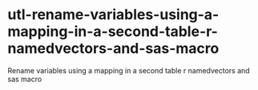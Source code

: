 # utl-rename-variables-using-a-mapping-in-a-second-table-r-namedvectors-and-sas-macro
Rename variables using a mapping in a second table r namedvectors and sas macro
